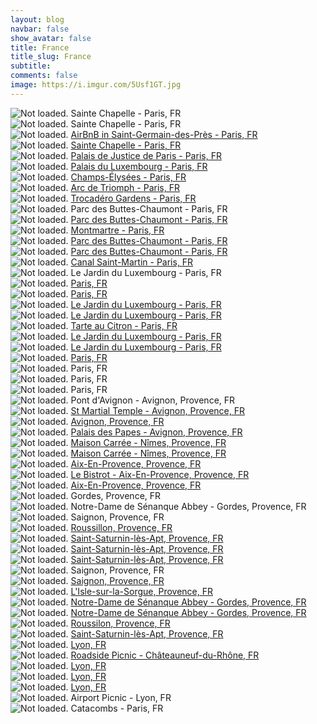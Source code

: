 ```yaml
---
layout: blog
navbar: false
show_avatar: false
title: France
title_slug: France
subtitle: 
comments: false
image: https://i.imgur.com/5Usf1GT.jpg
---
```


<div class="img-container">
  <img src="https://i.imgur.com/ww9gWvs.jpg" alt="Not loaded." class="center-block">
  <a  target="_blank">
    <span class="img-caption-corner" style="display: inline;">Sainte Chapelle - Paris, FR</span>
  </a>  
</div> 


<div class="img-container">
  <img src="https://i.imgur.com/V2iZTcj.jpg" alt="Not loaded." class="center-block">
  <a  target="_blank">
    <span class="img-caption-corner" style="display: inline;">Sainte Chapelle - Paris, FR</span>
  </a>  
</div> 


<div class="img-container">
  <img src="https://i.imgur.com/jjlA8Qn.jpg" alt="Not loaded." class="center-block">
  <a href="https://www.google.com/maps/search/?api=1&query=48.8545917,-2.3380194" target="_blank">
    <span class="img-caption-corner" style="display: inline;">AirBnB in Saint-Germain-des-Près - Paris, FR</span>
  </a>  
</div> 


<div class="img-container">
  <img src="https://i.imgur.com/DS6CzaM.jpg" alt="Not loaded." class="center-block">
  <a href="https://www.google.com/maps/search/?api=1&query=48.8554028,-2.3448944" target="_blank">
    <span class="img-caption-corner" style="display: inline;">Sainte Chapelle - Paris, FR</span>
  </a>  
</div> 


<div class="img-container">
  <img src="https://i.imgur.com/oo5OO2R.jpg" alt="Not loaded." class="center-block">
  <a href="https://www.google.com/maps/search/?api=1&query=48.8555444,-2.3457278" target="_blank">
    <span class="img-caption-corner" style="display: inline;">Palais de Justice de Paris - Paris, FR</span>
  </a>  
</div> 


<div class="img-container">
  <img src="https://i.imgur.com/8KriIpN.jpg" alt="Not loaded." class="center-block">
  <a href="https://www.google.com/maps/search/?api=1&query=48.8466694,-2.3370694" target="_blank">
    <span class="img-caption-corner" style="display: inline;">Palais du Luxembourg - Paris, FR</span>
  </a>  
</div> 


<div class="img-container">
  <img src="https://i.imgur.com/MEi3tCa.jpg" alt="Not loaded." class="center-block">
  <a href="https://www.google.com/maps/search/?api=1&query=48.8705972,-2.3061444" target="_blank">
    <span class="img-caption-corner" style="display: inline;">Champs-Élysées - Paris, FR</span>
  </a>  
</div> 


<div class="img-container">
  <img src="https://i.imgur.com/ep6rfkN.jpg" alt="Not loaded." class="center-block">
  <a href="https://www.google.com/maps/search/?api=1&query=48.8733111,-2.2964806" target="_blank">
    <span class="img-caption-corner" style="display: inline;">Arc de Triomph - Paris, FR</span>
  </a>  
</div> 


<div class="img-container">
  <img src="https://i.imgur.com/rpiQ1Ci.jpg" alt="Not loaded." class="center-block">
  <a href="https://www.google.com/maps/search/?api=1&query=48.8620000,-2.2899278" target="_blank">
    <span class="img-caption-corner" style="display: inline;">Trocadéro Gardens - Paris, FR</span>
  </a>  
</div> 


<div class="img-container">
  <img src="https://i.imgur.com/mfZg5tQ.jpg" alt="Not loaded." class="center-block">
  <a  target="_blank">
    <span class="img-caption-corner" style="display: inline;">Parc des Buttes-Chaumont - Paris, FR</span>
  </a>  
</div> 


<div class="img-container">
  <img src="https://i.imgur.com/rzopFwL.jpg" alt="Not loaded." class="center-block">
  <a href="https://www.google.com/maps/search/?api=1&query=48.8862028,-2.3443083" target="_blank">
    <span class="img-caption-corner" style="display: inline;">Parc des Buttes-Chaumont - Paris, FR</span>
  </a>  
</div> 


<div class="img-container">
  <img src="https://i.imgur.com/k7xBI0a.jpg" alt="Not loaded." class="center-block">
  <a href="https://www.google.com/maps/search/?api=1&query=48.8885472,-2.3381028" target="_blank">
    <span class="img-caption-corner" style="display: inline;">Montmartre - Paris, FR</span>
  </a>  
</div> 


<div class="img-container">
  <img src="https://i.imgur.com/17OmKzR.jpg" alt="Not loaded." class="center-block">
  <a href="https://www.google.com/maps/search/?api=1&query=48.8802222,-2.3830083" target="_blank">
    <span class="img-caption-corner" style="display: inline;">Parc des Buttes-Chaumont - Paris, FR</span>
  </a>  
</div> 


<div class="img-container">
  <img src="https://i.imgur.com/KoTVGbb.jpg" alt="Not loaded." class="center-block">
  <a href="https://www.google.com/maps/search/?api=1&query=48.8796972,-2.3829667" target="_blank">
    <span class="img-caption-corner" style="display: inline;">Parc des Buttes-Chaumont - Paris, FR</span>
  </a>  
</div> 


<div class="img-container">
  <img src="https://i.imgur.com/jPmlmWY.jpg" alt="Not loaded." class="center-block">
  <a href="https://www.google.com/maps/search/?api=1&query=48.8707389,-2.3657889" target="_blank">
    <span class="img-caption-corner" style="display: inline;">Canal Saint-Martin - Paris, FR</span>
  </a>  
</div> 


<div class="img-container">
  <img src="https://i.imgur.com/DGMyngB.jpg" alt="Not loaded." class="center-block">
  <a  target="_blank">
    <span class="img-caption-corner" style="display: inline;">Le Jardin du Luxembourg - Paris, FR</span>
  </a>  
</div> 


<div class="img-container">
  <img src="https://i.imgur.com/EdIuVtR.jpg" alt="Not loaded." class="center-block">
  <a href="https://www.google.com/maps/search/?api=1&query=48.8539288,2.3343704" target="_blank">
    <span class="img-caption-corner" style="display: inline;">Paris, FR</span>
  </a>  
</div> 


<div class="img-container">
  <img src="https://i.imgur.com/RaSqCKU.jpg" alt="Not loaded." class="center-block">
  <a href="https://www.google.com/maps/search/?api=1&query=48.8539778,-2.3349000" target="_blank">
    <span class="img-caption-corner" style="display: inline;">Paris, FR</span>
  </a>  
</div> 


<div class="img-container">
  <img src="https://i.imgur.com/O3NofJp.jpg" alt="Not loaded." class="center-block">
  <a href="https://www.google.com/maps/search/?api=1&query=48.8410222,-2.3369694" target="_blank">
    <span class="img-caption-corner" style="display: inline;">Le Jardin du Luxembourg - Paris, FR</span>
  </a>  
</div> 


<div class="img-container">
  <img src="https://i.imgur.com/u5a0i0j.jpg" alt="Not loaded." class="center-block">
  <a href="https://www.google.com/maps/search/?api=1&query=48.8448333,-2.3371528" target="_blank">
    <span class="img-caption-corner" style="display: inline;">Le Jardin du Luxembourg - Paris, FR</span>
  </a>  
</div> 


<div class="img-container">
  <img src="https://i.imgur.com/zMf24h5.jpg" alt="Not loaded." class="center-block">
  <a href="https://www.google.com/maps/search/?api=1&query=48.8447306,-2.3368056" target="_blank">
    <span class="img-caption-corner" style="display: inline;">Tarte au Citron - Paris, FR</span>
  </a>  
</div> 


<div class="img-container">
  <img src="https://i.imgur.com/JqyH7mR.jpg" alt="Not loaded." class="center-block">
  <a href="https://www.google.com/maps/search/?api=1&query=48.8453944,-2.3368278" target="_blank">
    <span class="img-caption-corner" style="display: inline;">Le Jardin du Luxembourg - Paris, FR</span>
  </a>  
</div> 


<div class="img-container">
  <img src="https://i.imgur.com/ulQa1w0.jpg" alt="Not loaded." class="center-block">
  <a href="https://www.google.com/maps/search/?api=1&query=48.8478556,-2.3384667" target="_blank">
    <span class="img-caption-corner" style="display: inline;">Le Jardin du Luxembourg - Paris, FR</span>
  </a>  
</div> 


<div class="img-container">
  <img src="https://i.imgur.com/fFIslzk.jpg" alt="Not loaded." class="center-block">
  <a href="https://www.google.com/maps/search/?api=1&query=48.8466389,-2.3468278" target="_blank">
    <span class="img-caption-corner" style="display: inline;">Paris, FR</span>
  </a>  
</div> 


<div class="img-container">
  <img src="https://i.imgur.com/oNGKubN.jpg" alt="Not loaded." class="center-block">
  <a  target="_blank">
    <span class="img-caption-corner" style="display: inline;">Paris, FR</span>
  </a>  
</div> 


<div class="img-container">
  <img src="https://i.imgur.com/fLGHvBt.jpg" alt="Not loaded." class="center-block">
  <a  target="_blank">
    <span class="img-caption-corner" style="display: inline;">Paris, FR</span>
  </a>  
</div> 


<div class="img-container">
  <img src="https://i.imgur.com/OugR7ZF.jpg" alt="Not loaded." class="center-block">
  <a  target="_blank">
    <span class="img-caption-corner" style="display: inline;">Paris, FR</span>
  </a>  
</div> 


<div class="img-container">
  <img src="https://i.imgur.com/GNoV2Pq.jpg" alt="Not loaded." class="center-block">
  <a  target="_blank">
    <span class="img-caption-corner" style="display: inline;">Pont d&#x27;Avignon - Avignon, Provence, FR</span>
  </a>  
</div> 


<div class="img-container">
  <img src="https://i.imgur.com/JIZVPZB.jpg" alt="Not loaded." class="center-block">
  <a href="https://www.google.com/maps/search/?api=1&query=43.9446028,-4.8057917" target="_blank">
    <span class="img-caption-corner" style="display: inline;">St Martial Temple - Avignon, Provence, FR</span>
  </a>  
</div> 


<div class="img-container">
  <img src="https://i.imgur.com/1luwZow.jpg" alt="Not loaded." class="center-block">
  <a href="https://www.google.com/maps/search/?api=1&query=43.9445528,-4.8074667" target="_blank">
    <span class="img-caption-corner" style="display: inline;">Avignon, Provence, FR</span>
  </a>  
</div> 


<div class="img-container">
  <img src="https://i.imgur.com/qxUESlT.jpg" alt="Not loaded." class="center-block">
  <a href="https://www.google.com/maps/search/?api=1&query=43.9514111,-4.8066472" target="_blank">
    <span class="img-caption-corner" style="display: inline;">Palais des Papes - Avignon, Provence, FR</span>
  </a>  
</div> 


<div class="img-container">
  <img src="https://i.imgur.com/ZuFpykr.jpg" alt="Not loaded." class="center-block">
  <a href="https://www.google.com/maps/search/?api=1&query=43.9394853,4.8084919" target="_blank">
    <span class="img-caption-corner" style="display: inline;">Maison Carrée -  Nîmes, Provence, FR</span>
  </a>  
</div> 


<div class="img-container">
  <img src="https://i.imgur.com/FaATBIj.jpg" alt="Not loaded." class="center-block">
  <a href="https://www.google.com/maps/search/?api=1&query=43.9394853,4.8084919" target="_blank">
    <span class="img-caption-corner" style="display: inline;">Maison Carrée -  Nîmes, Provence, FR</span>
  </a>  
</div> 


<div class="img-container">
  <img src="https://i.imgur.com/poZMYIc.jpg" alt="Not loaded." class="center-block">
  <a href="https://www.google.com/maps/search/?api=1&query=43.5302083,-5.4496444" target="_blank">
    <span class="img-caption-corner" style="display: inline;">Aix-En-Provence, Provence, FR</span>
  </a>  
</div> 


<div class="img-container">
  <img src="https://i.imgur.com/yXdMHKw.jpg" alt="Not loaded." class="center-block">
  <a href="https://www.google.com/maps/search/?api=1&query=43.5297972,-5.4461167" target="_blank">
    <span class="img-caption-corner" style="display: inline;">Le Bistrot - Aix-En-Provence, Provence, FR</span>
  </a>  
</div> 


<div class="img-container">
  <img src="https://i.imgur.com/Fp7Rj5S.jpg" alt="Not loaded." class="center-block">
  <a href="https://www.google.com/maps/search/?api=1&query=43.5293500,-5.4483056" target="_blank">
    <span class="img-caption-corner" style="display: inline;">Aix-En-Provence, Provence, FR</span>
  </a>  
</div> 


<div class="img-container">
  <img src="https://i.imgur.com/349kxia.jpg" alt="Not loaded." class="center-block">
  <a  target="_blank">
    <span class="img-caption-corner" style="display: inline;">Gordes, Provence, FR</span>
  </a>  
</div> 


<div class="img-container">
  <img src="https://i.imgur.com/TRcRWZE.jpg" alt="Not loaded." class="center-block">
  <a  target="_blank">
    <span class="img-caption-corner" style="display: inline;">Notre-Dame de Sénanque Abbey - Gordes, Provence, FR</span>
  </a>  
</div> 


<div class="img-container">
  <img src="https://i.imgur.com/4FqVJAp.jpg" alt="Not loaded." class="center-block">
  <a  target="_blank">
    <span class="img-caption-corner" style="display: inline;">Saignon, Provence, FR</span>
  </a>  
</div> 


<div class="img-container">
  <img src="https://i.imgur.com/e4MlAP1.jpg" alt="Not loaded." class="center-block">
  <a href="https://www.google.com/maps/search/?api=1&query=43.9394783,4.8085094" target="_blank">
    <span class="img-caption-corner" style="display: inline;">Roussillon, Provence, FR</span>
  </a>  
</div> 


<div class="img-container">
  <img src="https://i.imgur.com/pAiK27s.jpg" alt="Not loaded." class="center-block">
  <a href="https://www.google.com/maps/search/?api=1&query=43.9394645,4.8085221" target="_blank">
    <span class="img-caption-corner" style="display: inline;">Saint-Saturnin-lès-Apt, Provence, FR</span>
  </a>  
</div> 


<div class="img-container">
  <img src="https://i.imgur.com/QmaJ29D.jpg" alt="Not loaded." class="center-block">
  <a href="https://www.google.com/maps/search/?api=1&query=43.9394624,4.8085175" target="_blank">
    <span class="img-caption-corner" style="display: inline;">Saint-Saturnin-lès-Apt, Provence, FR</span>
  </a>  
</div> 


<div class="img-container">
  <img src="https://i.imgur.com/GFZuMBm.jpg" alt="Not loaded." class="center-block">
  <a href="https://www.google.com/maps/search/?api=1&query=43.8888020,4.9178599" target="_blank">
    <span class="img-caption-corner" style="display: inline;">Saint-Saturnin-lès-Apt, Provence, FR</span>
  </a>  
</div> 


<div class="img-container">
  <img src="https://i.imgur.com/R7nj4Bb.jpg" alt="Not loaded." class="center-block">
  <a  target="_blank">
    <span class="img-caption-corner" style="display: inline;">Saignon, Provence, FR</span>
  </a>  
</div> 


<div class="img-container">
  <img src="https://i.imgur.com/1zvwifn.jpg" alt="Not loaded." class="center-block">
  <a href="https://www.google.com/maps/search/?api=1&query=43.9179111,5.0612879" target="_blank">
    <span class="img-caption-corner" style="display: inline;">Saignon, Provence, FR</span>
  </a>  
</div> 


<div class="img-container">
  <img src="https://i.imgur.com/FWqWjs4.jpg" alt="Not loaded." class="center-block">
  <a href="https://www.google.com/maps/search/?api=1&query=43.9196167,-5.0521861" target="_blank">
    <span class="img-caption-corner" style="display: inline;">L&#x27;Isle-sur-la-Sorgue, Provence, FR</span>
  </a>  
</div> 


<div class="img-container">
  <img src="https://i.imgur.com/0fSKB8M.jpg" alt="Not loaded." class="center-block">
  <a href="https://www.google.com/maps/search/?api=1&query=43.9292361,-5.1874444" target="_blank">
    <span class="img-caption-corner" style="display: inline;">Notre-Dame de Sénanque Abbey - Gordes, Provence, FR</span>
  </a>  
</div> 


<div class="img-container">
  <img src="https://i.imgur.com/YzXz0J7.jpg" alt="Not loaded." class="center-block">
  <a href="https://www.google.com/maps/search/?api=1&query=43.9289139,-5.1869222" target="_blank">
    <span class="img-caption-corner" style="display: inline;">Notre-Dame de Sénanque Abbey - Gordes, Provence, FR</span>
  </a>  
</div> 


<div class="img-container">
  <img src="https://i.imgur.com/MrDS1NM.jpg" alt="Not loaded." class="center-block">
  <a href="https://www.google.com/maps/search/?api=1&query=43.9017611,-5.2940000" target="_blank">
    <span class="img-caption-corner" style="display: inline;">Roussilon, Provence, FR</span>
  </a>  
</div> 


<div class="img-container">
  <img src="https://i.imgur.com/9SrLccH.jpg" alt="Not loaded." class="center-block">
  <a href="https://www.google.com/maps/search/?api=1&query=43.9447139,-5.3834972" target="_blank">
    <span class="img-caption-corner" style="display: inline;">Saint-Saturnin-lès-Apt, Provence, FR</span>
  </a>  
</div> 


<div class="img-container">
  <img src="https://i.imgur.com/2kNYzL5.jpg" alt="Not loaded." class="center-block">
  <a href="https://www.google.com/maps/search/?api=1&query=44.4767312,4.7667592" target="_blank">
    <span class="img-caption-corner" style="display: inline;">Lyon, FR</span>
  </a>  
</div> 


<div class="img-container">
  <img src="https://i.imgur.com/uzXPvXb.jpg" alt="Not loaded." class="center-block">
  <a href="https://www.google.com/maps/search/?api=1&query=44.5929833,-4.8006889" target="_blank">
    <span class="img-caption-corner" style="display: inline;">Roadside Picnic - Châteauneuf-du-Rhône, FR</span>
  </a>  
</div> 


<div class="img-container">
  <img src="https://i.imgur.com/r4T5fUb.jpg" alt="Not loaded." class="center-block">
  <a href="https://www.google.com/maps/search/?api=1&query=45.5235220,4.8710826" target="_blank">
    <span class="img-caption-corner" style="display: inline;">Lyon, FR</span>
  </a>  
</div> 


<div class="img-container">
  <img src="https://i.imgur.com/Y4RIcUg.jpg" alt="Not loaded." class="center-block">
  <a href="https://www.google.com/maps/search/?api=1&query=45.7569917,-4.8264639" target="_blank">
    <span class="img-caption-corner" style="display: inline;">Lyon, FR</span>
  </a>  
</div> 


<div class="img-container">
  <img src="https://i.imgur.com/Ey44XNg.jpg" alt="Not loaded." class="center-block">
  <a href="https://www.google.com/maps/search/?api=1&query=45.7588694,-4.8255750" target="_blank">
    <span class="img-caption-corner" style="display: inline;">Lyon, FR</span>
  </a>  
</div> 


<div class="img-container">
  <img src="https://i.imgur.com/wdnVDCR.jpg" alt="Not loaded." class="center-block">
  <a  target="_blank">
    <span class="img-caption-corner" style="display: inline;">Airport Picnic - Lyon, FR</span>
  </a>  
</div> 


<div class="img-container">
  <img src="https://i.imgur.com/5Usf1GT.jpg" alt="Not loaded." class="center-block">
  <a  target="_blank">
    <span class="img-caption-corner" style="display: inline;">Catacombs - Paris, FR</span>
  </a>  
</div> 

